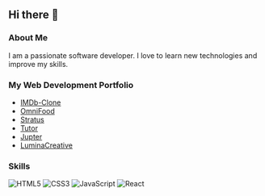 ## Hi there 👋

### About Me

I am a passionate software developer. I love to learn new technologies and improve my skills.


### My Web Development Portfolio

- [IMDb-Clone](https://imdb-clone-js.netlify.app)
- [OmniFood](https://omnifood-01.netlify.app)
- [Stratus](https://stratus-js.netlify.app/)
- [Tutor](https://tutor-03.netlify.app)
- [Jupter](https://jupter.netlify.app)
- [LuminaCreative](https://lumina-creative-02.netlify.app)

### Skills

![HTML5](https://img.shields.io/badge/HTML5-E34F26?style=flat&logo=html5&logoColor=white)
![CSS3](https://img.shields.io/badge/CSS3-1572B6?style=flat&logo=css3&logoColor=white)
![JavaScript](https://img.shields.io/badge/JavaScript-F7DF1E?style=flat&logo=javascript&logoColor=black)
![React](https://img.shields.io/badge/React-61DAFB?style=flat&logo=react&logoColor=black)

<!--
**jsierradiaz/jsierradiaz** is a ✨ _special_ ✨ repository because its `README.md` (this file) appears on your GitHub profile.

Here are some ideas to get you started:

- 🔭 I’m currently working on ...
- 🌱 I’m currently learning ...
- 👯 I’m looking to collaborate on ...
- 🤔 I’m looking for help with ...
- 💬 Ask me about ...
- 📫 How to reach me: ...
- 😄 Pronouns: ...
- ⚡ Fun fact: ...
-->
